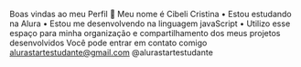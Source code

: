 Boas vindas ao meu Perfil 💙
 Meu nome é Cibeli Cristina 
 • Estou estudando na Alura
• Estou me desenvolvendo na linguagem javaScript
• Utilizo esse espaço para minha organização e compartilhamento dos meus projetos desenvolvidos
Você pode entrar em contato comigo
alurastartestudante@gmail.com 
@alurastartestudante
